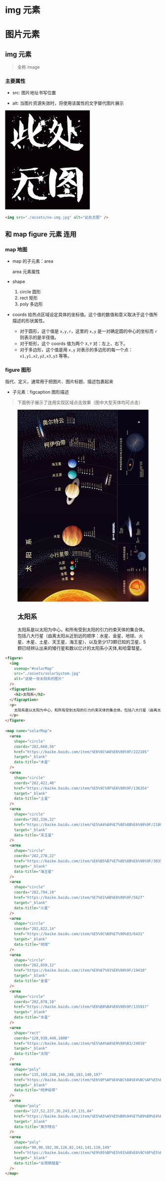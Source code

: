 # img 元素

# 图片元素

## img 元素

> 全称 image

### 主要属性

- src: 图片地址书写位置

- alt: 当图片资源失效时，将使用该属性的文字替代图片展示

<img src="./assets/no-img.jpg" alt="此处无图" />

```html
<img src="./assets/no-img.jpg" alt="此处无图" />
```

## 和 map figure 元素 连用

### map 地图

- map 的子元素：area

  area 元素属性

- shape

  1. circle 圆形
  2. rect 矩形
  3. poly 多边形

- coords
  给热点区域设定具体的<span class="cor-in">坐标值</span>。这个值的数值和意义取决于这个值所描述的形状属性。
  - 对于<span class="cor-wa">圆形</span>，这个值是 `x,y,r`，这里的 `x,y` 是一对确定圆的中心的坐标而 `r` 则表示的是半径值。
  - 对于<span class="cor-wa">矩形</span>，这个 coords 值为两个 `X,Y` 对：左上、右下。
  - 对于<span class="cor-wa">多边形</span>，这个值是用 `x,y` 对表示的多边形的每一个点：`x1,y1,x2,y2,x3,y3` 等等。

### figure 图形

指代、定义，通常用于把图片、图片标题、描述包裹起来

- 子元素：figcaption 图形描述

> 下面例子展示了连用实现区域点击效果（图中大型天体均可点击）

<figure>
  <img
    usemap="#solarMap"
    src="./assets/solarSystem.jpg"
    alt="这是一张太阳系的图片"
  />
  <figcaption>
    <h2>太阳系</h2>
  </figcaption>
  <p>
    太阳系是以太阳为中心，和所有受到太阳的引力约束天体的集合体。包括八大行星（由离太阳从近到远的顺序：水星、金星、地球、火星、木星、土星、天王星、海王星）、以及至少173颗已知的卫星、5颗已经辨认出来的矮行星和数以亿计的太阳系小天体,和哈雷彗星。
  </p>
</figure>

<map name="solarMap">
  <area
    shape="circle"
    coords="282,660,56"
    href="https://baike.baidu.com/item/%E6%9C%A8%E6%98%9F/222105"
    target="_blank"
    data-title="木星"
  />
  <area
    shape="circle"
    coords="282,422,48"
    href="https://baike.baidu.com/item/%E5%9C%9F%E6%98%9F/136354"
    target="_blank"
    data-title="土星"
  />
  <area
    shape="circle"
    coords="282,336,22"
    href="https://baike.baidu.com/item/%E5%A4%A9%E7%8E%8B%E6%98%9F/21805"
    target="_blank"
    data-title="天王星"
  />
  <area
    shape="circle"
    coords="282,278,22"
    href="https://baike.baidu.com/item/%E6%B5%B7%E7%8E%8B%E6%98%9F/30351"
    target="_blank"
    data-title="海王星"
  />
  <area
    shape="circle"
    coords="282,794,10"
    href="https://baike.baidu.com/item/%E7%81%AB%E6%98%9F/5627"
    target="_blank"
    data-title="火星"
  />
  <area
    shape="circle"
    coords="282,822,14"
    href="https://baike.baidu.com/item/%E5%9C%B0%E7%90%83/6431"
    target="_blank"
    data-title="地球"
  />
  <area
    shape="circle"
    coords="282,850,12"
    href="https://baike.baidu.com/item/%E9%87%91%E6%98%9F/19410"
    target="_blank"
    data-title="金星"
  />
  <area
    shape="circle"
    coords="282,878,10"
    href="https://baike.baidu.com/item/%E6%B0%B4%E6%98%9F/135917"
    target="_blank"
    data-title="水星"
  />
  <area
    shape="rect"
    coords="128,930,440,1000"
    href="https://baike.baidu.com/item/%E5%A4%AA%E9%98%B3/24010"
    target="_blank"
    data-title="太阳"
  />
  <area
    shape="poly"
    coords="135,169,248,146,248,183,140,197"
    href="https://baike.baidu.com/item/%E6%9F%AF%E4%BC%8A%E4%BC%AF%E5%B8%A6"
    target="_blank"
    data-title="柯伊伯带"
  />
  <area
    shape="poly"
    coords="127,52,237,36,243,67,131,84"
    href="https://baike.baidu.com/item/%E5%A5%A5%E5%B0%94%E7%89%B9%E4%BA%91"
    target="_blank"
    data-title="奥尔特云"
  />
  <area
    shape="poly"
    coords="90,90,102,38,126,82,142,141,110,149"
    href="https://baike.baidu.com/item/%E9%95%BF%E5%91%A8%E6%9C%9F%E5%BD%97%E6%98%9F"
    target="_blank"
    data-title="长周期彗星"
  />
</map>

```html
<figure>
  <img
    usemap="#solarMap"
    src="./assets/solarSystem.jpg"
    alt="这是一张太阳系的图片"
  />
  <figcaption>
    <h2>太阳系</h2>
  </figcaption>
  <p>
    太阳系是以太阳为中心，和所有受到太阳的引力约束天体的集合体。包括八大行星（由离太阳从近到远的顺序：水星、金星、地球、火星、木星、土星、天王星、海王星）、以及至少173颗已知的卫星、5颗已经辨认出来的矮行星和数以亿计的太阳系小天体,和哈雷彗星。
  </p>
</figure>

<map name="solarMap">
  <area
    shape="circle"
    coords="282,660,56"
    href="https://baike.baidu.com/item/%E6%9C%A8%E6%98%9F/222105"
    target="_blank"
    data-title="木星"
  />
  <area
    shape="circle"
    coords="282,422,48"
    href="https://baike.baidu.com/item/%E5%9C%9F%E6%98%9F/136354"
    target="_blank"
    data-title="土星"
  />
  <area
    shape="circle"
    coords="282,336,22"
    href="https://baike.baidu.com/item/%E5%A4%A9%E7%8E%8B%E6%98%9F/21805"
    target="_blank"
    data-title="天王星"
  />
  <area
    shape="circle"
    coords="282,278,22"
    href="https://baike.baidu.com/item/%E6%B5%B7%E7%8E%8B%E6%98%9F/30351"
    target="_blank"
    data-title="海王星"
  />
  <area
    shape="circle"
    coords="282,794,10"
    href="https://baike.baidu.com/item/%E7%81%AB%E6%98%9F/5627"
    target="_blank"
    data-title="火星"
  />
  <area
    shape="circle"
    coords="282,822,14"
    href="https://baike.baidu.com/item/%E5%9C%B0%E7%90%83/6431"
    target="_blank"
    data-title="地球"
  />
  <area
    shape="circle"
    coords="282,850,12"
    href="https://baike.baidu.com/item/%E9%87%91%E6%98%9F/19410"
    target="_blank"
    data-title="金星"
  />
  <area
    shape="circle"
    coords="282,878,10"
    href="https://baike.baidu.com/item/%E6%B0%B4%E6%98%9F/135917"
    target="_blank"
    data-title="水星"
  />
  <area
    shape="rect"
    coords="128,930,440,1000"
    href="https://baike.baidu.com/item/%E5%A4%AA%E9%98%B3/24010"
    target="_blank"
    data-title="太阳"
  />
  <area
    shape="poly"
    coords="135,169,248,146,248,183,140,197"
    href="https://baike.baidu.com/item/%E6%9F%AF%E4%BC%8A%E4%BC%AF%E5%B8%A6"
    target="_blank"
    data-title="柯伊伯带"
  />
  <area
    shape="poly"
    coords="127,52,237,36,243,67,131,84"
    href="https://baike.baidu.com/item/%E5%A5%A5%E5%B0%94%E7%89%B9%E4%BA%91"
    target="_blank"
    data-title="奥尔特云"
  />
  <area
    shape="poly"
    coords="90,90,102,38,126,82,142,141,110,149"
    href="https://baike.baidu.com/item/%E9%95%BF%E5%91%A8%E6%9C%9F%E5%BD%97%E6%98%9F"
    target="_blank"
    data-title="长周期彗星"
  />
</map>
```
